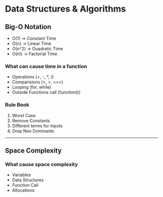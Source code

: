 # Data Structures & Algorithms

## Big-O Notation

- O(1) -> Constant Time
- O(n) -> Linear Time
- O(n^2) -> Ouadratic Time
- O(n!) -> Factorial Time

### What can cause time in a function

- Operations (+, -, \*, /)
- Comparisions (<, >, ===)
- Looping (for, while)
- Outside Functions call (function())

### Rule Book

1. Worst Case
2. Remove Constants
3. Different terms for inputs
4. Drop Non Dominants

---

## Space Complexity

### What cause space complexity

- Variables
- Data Structures
- Function Call
- Allocations
